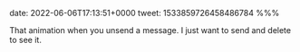 date: 2022-06-06T17:13:51+0000
tweet: 1533859726458486784
%%%

That animation when you unsend a message. I just want to send and delete to see it.
